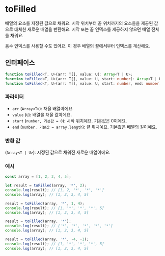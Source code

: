 # toFilled

배열의 요소를 지정된 값으로 채워요. 시작 위치부터 끝 위치까지의 요소들을 제공된 값으로 대체한 새로운 배열을 반환해요. 시작 또는 끝 인덱스를 제공하지 않으면 배열 전체를 채워요.

음수 인덱스를 사용할 수도 있어요. 이 경우 배열의 끝에서부터 인덱스를 계산해요.

## 인터페이스

```typescript
function toFilled<T, U>(arr: T[], value: U): Array<T | U>;
function toFilled<T, U>(arr: T[], value: U, start: number): Array<T | U>;
function toFilled<T, U>(arr: T[], value: U, start: number, end: number): Array<T | U>;
```

### 파라미터

- `arr` (`Array<T>`): 채울 배열이에요.
- `value` (`U`): 배열을 채울 값이에요.
- `start` (`number, 기본값 = 0`): 시작 위치예요. 기본값은 0이에요.
- `end` (`number, 기본값 = array.length`): 끝 위치예요. 기본값은 배열의 길이예요.

### 반환 값

(`Array<T | U>`): 지정된 값으로 채워진 새로운 배열이에요.

### 예시

```typescript
const array = [1, 2, 3, 4, 5];

let result = toFilled(array, '*', 2);
console.log(result); // [1, 2, '*', '*', '*']
console.log(array); // [1, 2, 3, 4, 5]

result = toFilled(array, '*', 1, 4);
console.log(result); // [1, '*', '*', '*', 5]
console.log(array); // [1, 2, 3, 4, 5]

result = toFilled(array, '*');
console.log(result); // ['*', '*', '*', '*', '*']
console.log(array); // [1, 2, 3, 4, 5]

result = toFilled(array, '*', -4, -1);
console.log(result); // [1, '*', '*', '*', 5]
console.log(array); // [1, 2, 3, 4, 5]
```
